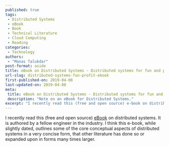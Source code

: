 ```yaml
---
published: true
tags:
 - Distributed Systems
 - eBook
 - Book
 - Technical Literature
 - Cloud Computing
 - Reading
categories:
 - Technology
authors:
 - "Manas Talukdar"
post-format: aside
title: eBook on Distributed Systems - Distributed systems for fun and profit
url-slug: distributed-systems-fun-profit-ebook
first-published-on: 2019-04-08
last-updated-on: 2019-04-08
meta:
 title: eBook on Distributed Systems - Distributed systems for fun and profit
 description: "Note on an eBook for Distributed Systems."
excerpt: "I recently read this (free and open source) e-book on distributed systems."
---
```


I recently read this (free and open source) [eBook](http://book.mixu.net/distsys/) on distributed systems. It is authored by a fellow engineer in the industry. I think this e-book, while slightly dated, outlines some of the core conceptual aspects of distributed systems in a very concise form, that other literature has done so or expanded upon in forms many times larger.

